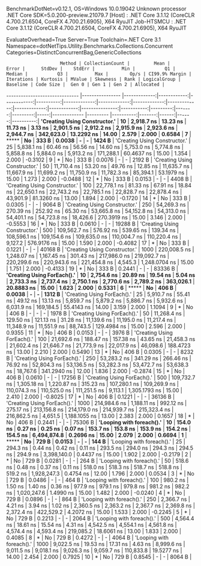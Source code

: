 
BenchmarkDotNet=v0.12.1, OS=Windows 10.0.19042
Unknown processor
.NET Core SDK=5.0.200-preview.21079.7
  [Host]     : .NET Core 3.1.12 (CoreCLR 4.700.21.6504, CoreFX 4.700.21.6905), X64 RyuJIT
  Job-HTSMCU : .NET Core 3.1.12 (CoreCLR 4.700.21.6504, CoreFX 4.700.21.6905), X64 RyuJIT

EvaluateOverhead=True  Server=True  Toolchain=.NET Core 3.1  
Namespace=dotNetTips.Utility.Benchmarks.Collections.Concurrent  Categories=DistinctConcurrentBag,GenericCollections  

                        Method | CollectionCount |         Mean |       Error |      StdDev |    StdErr |          Min |           Q1 |       Median |           Q3 |          Max |        Op/s | CI99.9% Margin | Iterations | Kurtosis | MValue | Skewness | Rank | LogicalGroup | Baseline | Code Size |  Gen 0 | Gen 1 | Gen 2 | Allocated |
------------------------------ |---------------- |-------------:|------------:|------------:|----------:|-------------:|-------------:|-------------:|-------------:|-------------:|------------:|---------------:|-----------:|---------:|-------:|---------:|-----:|------------- |--------- |----------:|-------:|------:|------:|----------:|
 **'Creating Using Constructor.'** |              **10** |   **2,918.7 ns** |    **13.23 ns** |    **11.73 ns** |   **3.13 ns** |   **2,901.5 ns** |   **2,912.2 ns** |   **2,915.9 ns** |   **2,923.6 ns** |   **2,944.7 ns** |   **342,623.0** |     **13.2292 ns** |      **14.00** |    **2.579** |  **2.000** |   **0.6584** |    **7** |            ***** |       **No** |     **333 B** | **0.0038** |     **-** |     **-** |    **1424 B** |
 'Creating Using Constructor.' |              25 |   5,838.1 ns |    60.46 ns |    56.56 ns |  14.60 ns |   5,753.0 ns |   5,774.8 ns |   5,858.8 ns |   5,884.0 ns |   5,913.2 ns |   171,288.1 |     60.4637 ns |      15.00 |    1.354 |  2.000 |  -0.3102 |    9 |            * |       No |     333 B | 0.0076 |     - |     - |    2192 B |
 'Creating Using Constructor.' |              50 |  11,710.4 ns |    53.20 ns |    49.76 ns |  12.85 ns |  11,635.7 ns |  11,667.9 ns |  11,699.2 ns |  11,750.9 ns |  11,782.3 ns |    85,394.1 |     53.1979 ns |      15.00 |    1.273 |  2.000 |  -0.0488 |   12 |            * |       No |     333 B | 0.0153 |     - |     - |    4408 B |
 'Creating Using Constructor.' |             100 |  22,778.1 ns |    81.33 ns |    67.91 ns |  18.84 ns |  22,650.1 ns |  22,743.2 ns |  22,785.1 ns |  22,828.7 ns |  22,878.4 ns |    43,901.9 |     81.3260 ns |      13.00 |    1.894 |  2.000 |  -0.1720 |   14 |            * |       No |     333 B | 0.0305 |     - |     - |    9064 B |
 'Creating Using Constructor.' |             250 |  54,269.3 ns |   270.39 ns |   252.92 ns |  65.30 ns |  53,665.8 ns |  54,152.8 ns |  54,313.0 ns |  54,401.1 ns |  54,723.8 ns |    18,426.6 |    270.3919 ns |      15.00 |    3.146 |  2.000 |  -0.5553 |   16 |            * |       No |     333 B | 0.0610 |     - |     - |   19288 B |
 'Creating Using Constructor.' |             500 | 109,562.7 ns |   576.92 ns |   539.65 ns | 139.34 ns | 108,596.1 ns | 109,154.6 ns | 109,635.0 ns | 110,004.7 ns | 110,220.4 ns |     9,127.2 |    576.9176 ns |      15.00 |    1.590 |  2.000 |  -0.4082 |   17 |            * |       No |     333 B | 0.1221 |     - |     - |   40168 B |
 'Creating Using Constructor.' |            1000 | 220,008.5 ns | 1,248.07 ns | 1,167.45 ns | 301.43 ns | 217,986.0 ns | 219,092.7 ns | 220,299.6 ns | 220,943.6 ns | 221,454.8 ns |     4,545.3 |  1,248.0704 ns |      15.00 |    1.751 |  2.000 |  -0.4133 |   19 |            * |       No |     333 B | 0.2441 |     - |     - |   83336 B |
   **'Creating Using ForEach().'** |              **10** |   **2,754.6 ns** |    **20.89 ns** |    **19.54 ns** |   **5.04 ns** |   **2,733.3 ns** |   **2,737.4 ns** |   **2,750.1 ns** |   **2,770.6 ns** |   **2,789.2 ns** |   **363,026.1** |     **20.8883 ns** |      **15.00** |    **1.623** |  **2.000** |   **0.5331** |    **6** |            ***** |       **No** |     **406 B** | **0.0038** |     **-** |     **-** |    **1312 B** |
   'Creating Using ForEach().' |              25 |   5,910.7 ns |    55.41 ns |    49.12 ns |  13.13 ns |   5,859.7 ns |   5,879.2 ns |   5,886.7 ns |   5,932.6 ns |   6,031.9 ns |   169,184.5 |     55.4143 ns |      14.00 |    3.159 |  2.000 |   1.1094 |    9 |            * |       No |     406 B |      - |     - |     - |    1978 B |
   'Creating Using ForEach().' |              50 |  11,268.4 ns |   129.50 ns |   121.13 ns |  31.28 ns |  11,139.6 ns |  11,195.0 ns |  11,217.4 ns |  11,348.9 ns |  11,551.9 ns |    88,743.5 |    129.4984 ns |      15.00 |    2.596 |  2.000 |   0.9355 |   11 |            * |       No |     406 B | 0.0153 |     - |     - |    3976 B |
   'Creating Using ForEach().' |             100 |  21,692.6 ns |   188.47 ns |   157.38 ns |  43.65 ns |  21,458.3 ns |  21,602.4 ns |  21,646.7 ns |  21,773.9 ns |  22,017.9 ns |    46,098.6 |    188.4723 ns |      13.00 |    2.210 |  2.000 |   0.5490 |   13 |            * |       No |     406 B | 0.0305 |     - |     - |    8232 B |
   'Creating Using ForEach().' |             250 |  53,283.2 ns |   341.29 ns |   266.46 ns |  76.92 ns |  52,804.3 ns |  53,136.5 ns |  53,282.3 ns |  53,472.7 ns |  53,638.3 ns |    18,767.6 |    341.2940 ns |      12.00 |    1.836 |  2.000 |  -0.2874 |   15 |            * |       No |     406 B | 0.0610 |     - |     - |   17256 B |
   'Creating Using ForEach().' |             500 | 109,732.7 ns | 1,305.18 ns | 1,220.87 ns | 315.23 ns | 107,280.1 ns | 109,269.9 ns | 110,074.3 ns | 110,525.0 ns | 111,251.5 ns |     9,113.1 |  1,305.1793 ns |      15.00 |    2.410 |  2.000 |  -0.8025 |   17 |            * |       No |     406 B | 0.1221 |     - |     - |   36136 B |
   'Creating Using ForEach().' |            1000 | 214,984.6 ns | 1,188.11 ns |   992.12 ns | 275.17 ns | 213,156.8 ns | 214,179.0 ns | 214,939.7 ns | 215,323.4 ns | 216,862.5 ns |     4,651.5 |  1,188.1055 ns |      13.00 |    2.383 |  2.000 |   0.1657 |   18 |            * |       No |     406 B | 0.2441 |     - |     - |   75306 B |
     **'Looping with foreach().'** |              **10** |     **154.0 ns** |     **0.27 ns** |     **0.25 ns** |   **0.07 ns** |     **153.7 ns** |     **153.8 ns** |     **153.9 ns** |     **154.2 ns** |     **154.5 ns** | **6,494,874.8** |      **0.2696 ns** |      **15.00** |    **2.079** |  **2.000** |   **0.6694** |    **1** |            ***** |       **No** |     **729 B** | **0.0153** |     **-** |     **-** |     **144 B** |
     'Looping with foreach().' |              25 |     294.3 ns |     0.44 ns |     0.42 ns |   0.11 ns |     293.5 ns |     294.0 ns |     294.3 ns |     294.5 ns |     294.9 ns | 3,398,140.0 |      0.4437 ns |      15.00 |    1.902 |  2.000 |  -0.2179 |    2 |            * |       No |     729 B | 0.0281 |     - |     - |     264 B |
     'Looping with foreach().' |              50 |     518.6 ns |     0.48 ns |     0.37 ns |   0.11 ns |     518.0 ns |     518.3 ns |     518.7 ns |     518.8 ns |     519.2 ns | 1,928,247.3 |      0.4754 ns |      12.00 |    1.796 |  2.000 |   0.0534 |    3 |            * |       No |     729 B | 0.0486 |     - |     - |     464 B |
     'Looping with foreach().' |             100 |     980.2 ns |     1.50 ns |     1.40 ns |   0.36 ns |     977.9 ns |     979.1 ns |     979.8 ns |     981.2 ns |     982.2 ns | 1,020,247.6 |      1.4990 ns |      15.00 |    1.482 |  2.000 |  -0.0240 |    4 |            * |       No |     729 B | 0.0896 |     - |     - |     864 B |
     'Looping with foreach().' |             250 |   2,366.7 ns |     4.21 ns |     3.94 ns |   1.02 ns |   2,360.5 ns |   2,363.2 ns |   2,367.7 ns |   2,369.8 ns |   2,372.4 ns |   422,529.2 |      4.2072 ns |      15.00 |    1.533 |  2.000 |  -0.2245 |    5 |            * |       No |     729 B | 0.2213 |     - |     - |    2064 B |
     'Looping with foreach().' |             500 |   4,564.4 ns |    18.61 ns |    15.54 ns |   4.31 ns |   4,542.5 ns |   4,554.1 ns |   4,561.8 ns |   4,574.4 ns |   4,593.4 ns |   219,085.2 |     18.6061 ns |      13.00 |    1.833 |  2.000 |   0.4085 |    8 |            * |       No |     729 B | 0.4272 |     - |     - |    4064 B |
     'Looping with foreach().' |            1000 |   9,022.5 ns |    19.53 ns |    17.31 ns |   4.63 ns |   8,999.6 ns |   9,011.5 ns |   9,018.1 ns |   9,026.3 ns |   9,059.7 ns |   110,833.8 |     19.5277 ns |      14.00 |    2.454 |  2.000 |   0.7925 |   10 |            * |       No |     729 B | 0.8545 |     - |     - |    8064 B |
